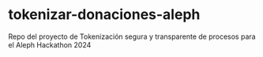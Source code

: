 # tokenizar-donaciones-aleph
Repo del proyecto de Tokenización segura y transparente de procesos para el Aleph Hackathon 2024
